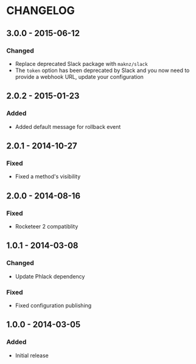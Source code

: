 # CHANGELOG

## 3.0.0 - 2015-06-12

### Changed
- Replace deprecated Slack package with `maknz/slack`
- The `token` option has been deprecated by Slack and you now need to provide a webhook URL, update your configuration

## 2.0.2 - 2015-01-23

### Added
- Added default message for rollback event

## 2.0.1 - 2014-10-27

### Fixed
- Fixed a method's visibility

## 2.0.0 - 2014-08-16

### Fixed
- Rocketeer 2 compatiblity

## 1.0.1 - 2014-03-08

### Changed
- Update Phlack dependency

### Fixed
- Fixed configuration publishing

## 1.0.0 - 2014-03-05

### Added
- Initial release
